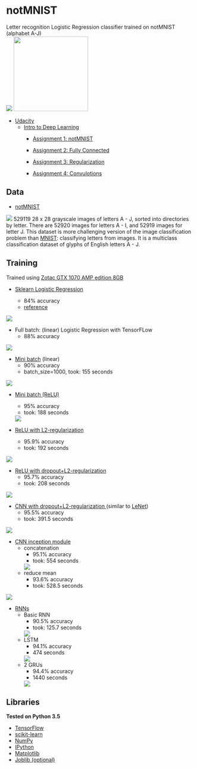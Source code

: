 # notMNIST
Letter recognition Logistic Regression classifier trained on notMNIST (alphabet A-J)
</br>
<img src="https://camo.githubusercontent.com/a71107803d3190eb032499318ac19f0140a87070/687474703a2f2f7363696b69742d6c6561726e2e6f72672f737461626c652f5f696d616765732f7363696b69742d6c6561726e2d6c6f676f2d6e6f746578742e706e67">
<img src="https://upload.wikimedia.org/wikipedia/commons/thumb/1/11/TensorFlowLogo.svg/2000px-TensorFlowLogo.svg.png" width=200>
- <a href="https://www.udacity.com/">Udacity</a>
  - <a href="https://classroom.udacity.com/courses/ud730"> Intro to Deep Learning</a>
    - <a href="https://github.com/tensorflow/tensorflow/blob/master/tensorflow/examples/udacity/1_notmnist.ipynb">Assignment 1: notMNIST</a>
    - <a href="https://github.com/tensorflow/tensorflow/blob/master/tensorflow/examples/udacity/2_fullyconnected.ipynb">Assignment 2: Fully Connected</a>
    
    - <a href="https://github.com/tensorflow/tensorflow/blob/master/tensorflow/examples/udacity/3_regularization.ipynb">Assignment 3: Regularization</a>
    
    - <a href="https://github.com/tensorflow/tensorflow/blob/master/tensorflow/examples/udacity/4_convolutions.ipynb">Assignment 4: Convulotions</a>
    

## Data
- <a href="http://yaroslavvb.com/upload/notMNIST/"> notMNIST </a>
<img src="https://lh4.googleusercontent.com/proxy/b94FV3AHSfDPdqNvd0PXCXnQLzSZquHEoQqziiMTHOvbuVP3xIjVH92yYzpOCCqqnUOS0PjjFDjMawC905m19Rs=w1200-h630-p-k-no-nu">
529119 28 x 28 grayscale images of letters A - J, sorted into directories by letter. There are 52920 images for letters A - I, and 52919 images for letter J. This dataset is more challenging version of the image classification problem than <a href="http://yann.lecun.com/exdb/mnist/">MNIST</a>: classifying letters from images. It is a multiclass classification dataset of glyphs of English letters A - J.

## Training

Trained using <a href="https://www.zotac.com/sg/product/graphics_card/zotac-geforce-gtx-1070-amp-edition">  Zotac GTX 1070 AMP edition 8GB </a>

- <a href="https://github.com/AmmarRashed/notMNIST/blob/master/sklearn_lr.ipynb"> Sklearn Logistic Regression </a>

  - 84% accuracy
  - <a href="http://scikit-learn.org/stable/modules/generated/sklearn.linear_model.LogisticRegression.html"> reference</a>

<img src="https://github.com/AmmarRashed/notMNIST/blob/master/misc/sklearn_perf.png?raw=true">

- Full batch: (linear) Logistic Regression with TensorFLow
  - 88% accuracy

<img src="https://github.com/AmmarRashed/notMNIST/blob/master/misc/tf_perf_fullbatch.png?raw=true">

- <a href="https://github.com/AmmarRashed/notMNIST/blob/master/TF_Logistic_Regression.ipynb">Mini batch</a> (linear)
  - 90% accuracy
  - batch_size=1000, took: 155 seconds
  
<img src="https://github.com/AmmarRashed/notMNIST/blob/master/misc/single_layer_lr.png?raw=true">

- <a href="https://github.com/AmmarRashed/notMNIST/blob/master/TF_MLP_relu.ipynb">Mini batch (ReLU) </a>
  - 95% accuracy
  - took: 188 seconds
  <img src="https://github.com/AmmarRashed/notMNIST/blob/master/misc/tf_relu_l2_reg.png?raw=true">

- <a href="https://github.com/AmmarRashed/notMNIST/blob/master/TF_MLP_relu_L2_regularization.ipynb">ReLU with L2-regularization</a>
  - 95.9% accuracy
  - took: 192 seconds
<img src="https://github.com/AmmarRashed/notMNIST/blob/master/misc/tf_relu_dropout.png?raw=true">


- <a href="https://github.com/AmmarRashed/notMNIST/blob/master/TF_MLP_relu_L2_regularization.ipynb">ReLU with dropout+L2-regularization</a>
  - 95.7% accuracy
  - took: 208 seconds
<img src="https://github.com/AmmarRashed/notMNIST/blob/master/misc/tf_relu_dropout.png?raw=true">


- <a href="https://github.com/AmmarRashed/notMNIST/blob/master/ConvNet.ipynb">CNN with dropout+L2-regularization </a> (similar to <a href="http://yann.lecun.com/exdb/lenet/">LeNet</a>)
  - 95.5% accuracy
  - took: 391.5 seconds
<img src="https://github.com/AmmarRashed/notMNIST/blob/master/misc/CNN.png?raw=true">


- <a href="https://github.com/AmmarRashed/notMNIST/blob/master/CNN_Inception.ipynb">CNN inception module </a>
  - concatenation
    - 95.1% accuracy
    - took: 554 seconds
    <img src="https://github.com/AmmarRashed/notMNIST/blob/master/misc/inception_concat.png?raw=true">
  - reduce mean
    - 93.6% accuracy
    - took: 528.5 seconds
<img src="https://github.com/AmmarRashed/notMNIST/blob/master/misc/inception_avg.png?raw=true">

- <a href="https://github.com/AmmarRashed/notMNIST/blob/master/TF_RNNs.ipynb">RNNs </a>
	- Basic RNN
		- 90.5% accuracy
		- took: 125.7 seconds
		<img src="https://github.com/AmmarRashed/notMNIST/blob/master/misc/rnn.png?raw=true">
	- LSTM
		- 94.1% accuracy
		- 474 seconds
		<img src="https://github.com/AmmarRashed/notMNIST/blob/master/misc/lstm.png?raw=true">
	- 2 GRUs
		- 94.4% accuracy
		- 1440 seconds
		<img src="https://github.com/AmmarRashed/notMNIST/blob/master/misc/multi_gru.png?raw=true">


## Libraries

**Tested on Python 3.5**
- <a href="https://www.tensorflow.org/"> TensorFlow </a>
- <a href="http://scikit-learn.org/"> scikit-learn </a>
- <a href="http://www.numpy.org/"> NumPy </a>
- <a href="https://ipython.org/"> IPython</a>
- <a href="https://matplotlib.org/"> Matplotlib</a>
- <a href="https://pythonhosted.org/joblib/"> Joblib (optional)</a>
